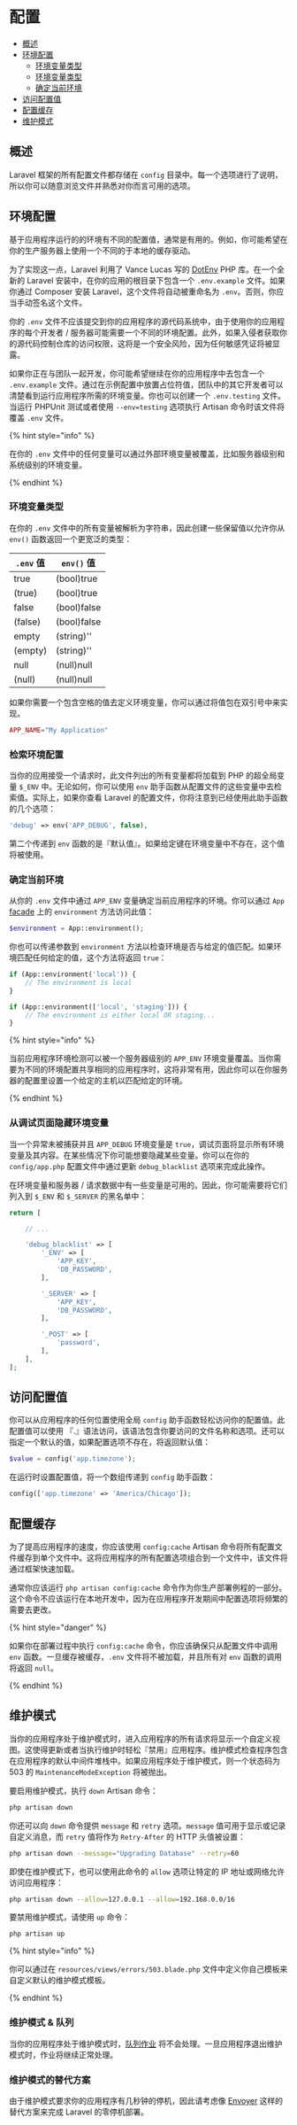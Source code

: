 # 配置

* [概述](#gai-shu)
* [环境配置](#huan-jing-pei-zhi)
  * [环境变量类型](#huan-jing-bian-liang-lei-xing)
  * [环境变量类型](#jian-suo-huan-jing-pei-zhi)
  * [确定当前环境](#que-ding-dang-qian-huan-jing)
* [访问配置值](#fang-wen-pei-zhi-zhi)
* [配置缓存](#pei-zhi-huan-cun)
* [维护模式](#wei-hu-mo-shi)

## 概述

Laravel 框架的所有配置文件都存储在 `config` 目录中。每一个选项进行了说明，所以你可以随意浏览文件并熟悉对你而言可用的选项。

## 环境配置

基于应用程序运行的的环境有不同的配置值，通常是有用的。例如，你可能希望在你的生产服务器上使用一个不同的于本地的缓存驱动。

为了实现这一点，Laravel 利用了 Vance Lucas 写的 [DotEnv](https://github.com/vlucas/phpdotenv) PHP 库。在一个全新的 Laravel 安装中，在你的应用的根目录下包含一个 `.env.example` 文件。如果你通过 Composer 安装 Laravel，这个文件将自动被重命名为 `.env`。否则，你应当手动签名这个文件。

你的 `.env` 文件不应该提交到你的应用程序的源代码系统中，由于使用你的应用程序的每个开发者 / 服务器可能需要一个不同的环境配置。此外，如果入侵者获取你的源代码控制仓库的访问权限，这将是一个安全风险，因为任何敏感凭证将被显露。

如果你正在与团队一起开发，你可能希望继续在你的应用程序中去包含一个 `.env.example` 文件。通过在示例配置中放置占位符值，团队中的其它开发者可以清楚看到运行应用程序所需的环境变量。你也可以创建一个 `.env.testing` 文件。当运行 PHPUnit 测试或者使用 `--env=testing` 选项执行 Artisan 命令时该文件将覆盖 `.env` 文件。

{% hint style="info" %}

在你的 `.env` 文件中的任何变量可以通过外部环境变量被覆盖，比如服务器级别和系统级别的环境变量。

{% endhint %}

### 环境变量类型

在你的 `.env` 文件中的所有变量被解析为字符串，因此创建一些保留值以允许你从 `env()` 函数返回一个更宽泛的类型：

| `.env` 值 | `env()` 值  |
| --------- | ----------- |
| true      | (bool)true  |
| (true)    | (bool)true  |
| false     | (bool)false |
| (false)   | (bool)false |
| empty     | (string)''  |
| (empty)   | (string)''  |
| null      | (null)null  |
| (null)    | (null)null  |

如果你需要一个包含空格的值去定义环境变量，你可以通过将值包在双引号中来实现。

```php
APP_NAME="My Application"
```

### 检索环境配置

当你的应用接受一个请求时，此文件列出的所有变量都将加载到 PHP 的超全局变量 `$_ENV` 中。无论如何，你可以使用 `env` 助手函数从配置文件的这些变量中去检索值。实际上，如果你查看 Laravel 的配置文件，你将注意到已经使用此助手函数的几个选项：

```php
'debug' => env('APP_DEBUG', false),
```

第二个传递到 `env` 函数的是『默认值』。如果给定键在环境变量中不存在，这个值将被使用。

### 确定当前环境

从你的 `.env` 文件中通过 `APP_ENV` 变量确定当前应用程序的环境。你可以通过 `App` [facade](https://laravel.com/docs/5.7/facades) 上的 `environment` 方法访问此值：

```php
$environment = App::environment();
```

你也可以传递参数到 `environment` 方法以检查环境是否与给定的值匹配。如果环境匹配任何给定的值，这个方法将返回 `true`：

```php
if (App::environment('local')) {
    // The environment is local
}

if (App::environment(['local', 'staging'])) {
    // The environment is either local OR staging...
}
```

{% hint style="info" %}

当前应用程序环境检测可以被一个服务器级别的 `APP_ENV` 环境变量覆盖。当你需要为不同的环境配置共享相同的应用程序时，这将非常有用，因此你可以在你服务器的配置里设置一个给定的主机以匹配给定的环境。

{% endhint %}

### 从调试页面隐藏环境变量

当一个异常未被捕获并且 `APP_DEBUG` 环境变量是 `true`，调试页面将显示所有环境变量及其内容。在某些情况下你可能想要隐藏某些变量。你可以在你的 `config/app.php` 配置文件中通过更新 `debug_blacklist` 选项来完成此操作。

在环境变量和服务器 / 请求数据中有一些变量是可用的。因此，你可能需要将它们列入到 `$_ENV` 和 `$_SERVER` 的黑名单中：

```php
return [

    // ...

    'debug_blacklist' => [
        '_ENV' => [
            'APP_KEY',
            'DB_PASSWORD',
        ],

        '_SERVER' => [
            'APP_KEY',
            'DB_PASSWORD',
        ],

        '_POST' => [
            'password',
        ],
    ],
];
```

## 访问配置值

你可以从应用程序的任何位置使用全局 `config` 助手函数轻松访问你的配置值。此配置值可以使用 『.』语法访问，该语法包含你要访问的文件名称和选项。还可以指定一个默认的值，如果配置选项不存在，将返回默认值：

```php
$value = config('app.timezone');
```

在运行时设置配置值，将一个数组传递到 `config` 助手函数：

```php
config(['app.timezone' => 'America/Chicago']);
```

## 配置缓存

为了提高应用程序的速度，你应该使用 `config:cache` Artisan 命令将所有配置文件缓存到单个文件中。这将应用程序的所有配置选项组合到一个文件中，该文件将通过框架快速加载。

通常你应该运行 `php artisan config:cache` 命令作为你生产部署例程的一部分。这个命令不应该运行在本地开发中，因为在应用程序开发期间中配置选项将频繁的需要去更改。

{% hint style="danger" %}

如果你在部署过程中执行 `config:cache` 命令，你应该确保只从配置文件中调用 `env` 函数。一旦缓存被缓存，`.env` 文件将不被加载，并且所有对 `env` 函数的调用将返回 `null`。

{% endhint %}

## 维护模式

当你的应用程序处于维护模式时，进入应用程序的所有请求将显示一个自定义视图。这使得更新或者当执行维护时轻松『禁用』应用程序。维护模式检查程序包含在应用程序的默认中间件堆栈中。如果应用程序处于维护模式，则一个状态码为 503 的 `MaintenanceModeException` 将被抛出。

要启用维护模式，执行 `down` Artisan 命令：

```bash
php artisan down
```

你还可以向 `down` 命令提供 `message` 和 `retry` 选项。`message` 值可用于显示或记录自定义消息，而 `retry` 值将作为 `Retry-After` 的 HTTP 头值被设置：

```bash
php artisan down --message="Upgrading Database" --retry=60
```

即使在维护模式下，也可以使用此命令的 `allow` 选项让特定的 IP 地址或网络允许访问应用程序：

```bash
php artisan down --allow=127.0.0.1 --allow=192.168.0.0/16
```

要禁用维护模式，请使用 `up` 命令：

```bash
php artisan up
```

{% hint style="info" %}

你可以通过在 `resources/views/errors/503.blade.php` 文件中定义你自己模板来自定义默认的维护模式模板。

{% endhint %}

### 维护模式 & 队列

当你的应用程序处于维护模式时，[队列作业](https://laravel.com/docs/5.7/queues) 将不会处理。一旦应用程序退出维护模式时，作业将继续正常处理。

### 维护模式的替代方案

由于维护模式要求你的应用程序有几秒钟的停机，因此请考虑像 [Envoyer](https://envoyer.io/) 这样的替代方案来完成 Laravel 的零停机部署。
